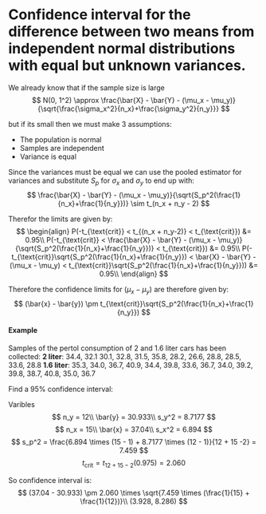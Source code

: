 # Confidence interval for the difference between two means from independent normal distributions with equal but unknown variances.
We already know that if the sample size is large
$$
N(0, 1^2) \approx \frac{\bar{X} - \bar{Y} - (\mu_x - \mu_y)}
{\sqrt{\frac{\sigma_x^2}{n_x}+\frac{\sigma_y^2}{n_y}}}
$$

but if its small then we must make 3 assumptions:

- The population is normal
- Samples are independent
- Variance is equal

Since the variances must be equal we can use the pooled estimator for variances and substitute $S_p$ for $\sigma_x$ and $\sigma_y$ to end up with:
$$
\frac{\bar{X} - \bar{Y} - (\mu_x - \mu_y)}{\sqrt{S_p^2(\frac{1}{n_x}+\frac{1}{n_y}})} \sim t_(n_x + n_y - 2)
$$

Therefor the limits are given by:
$$
\begin{align}
P(-t_{\text{crit}} < t_{(n_x + n_y-2)} < t_{\text{crit}}) &= 0.95\\
P(-t_{\text{crit}} < \frac{\bar{X} - \bar{Y} - (\mu_x - \mu_y)}{\sqrt{S_p^2(\frac{1}{n_x}+\frac{1}{n_y}})} < t_{\text{crit}}) &= 0.95\\
P(-t_{\text{crit}}\sqrt{S_p^2(\frac{1}{n_x}+\frac{1}{n_y}}) < \bar{X} - \bar{Y} - (\mu_x - \mu_y) < t_{\text{crit}}\sqrt{S_p^2(\frac{1}{n_x}+\frac{1}{n_y}})) &= 0.95\\
\end{align}
$$

Therefore the confidence limits for $(\mu_x - \mu_y)$ are therefore given by:
$$
(\bar{x} - \bar{y}) \pm t_{\text{crit}}\sqrt{S_p^2(\frac{1}{n_x}+\frac{1}{n_y}})
$$


#### Example
Samples of the pertol consumption of 2 and 1.6 liter cars has been collected:
**2 liter**: 34.4, 32.1 30.1, 32.8, 31.5, 35.8, 28.2, 26.6, 28.8, 28.5, 33.6, 28.8
**1.6 liter**: 35.3, 34.0, 36.7, 40.9, 34.4, 39.8, 33.6, 36.7, 34.0, 39.2, 39.8, 38.7, 40.8, 35.0, 36.7

Find a 95% confidence interval: 

 Varibles 
 $$
 n_y = 12\\
 \bar{y} = 30.933\\
 s_y^2 = 8.7177
 $$
$$
 n_x = 15\\
 \bar{x} = 37.04\\
 s_x^2 = 6.894
 $$
$$
s_p^2 = \frac{6.894 \times (15 - 1) + 8.7177 \times (12 - 1)}{12 + 15 -2} = 7.459
$$
$$
t_{\text{crit}} = t_{12 + 15 -2}(0.975) = 2.060
$$

So confidence interval is:
$$
(37.04 - 30.933) \pm 2.060 \times \sqrt{7.459 \times (\frac{1}{15} + \frac{1}{12})}\\
(3.928, 8.286)
$$

